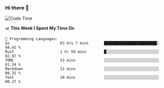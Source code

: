 ### Hi there 👋

<!--
**CrazyCollin/crazycollin** is a ✨ _special_ ✨ repository because its `README.md` (this file) appears on your GitHub profile.

Here are some ideas to get you started:

- 🔭 I’m currently working on ...
- 🌱 I’m currently learning ...
- 👯 I’m looking to collaborate on ...
- 🤔 I’m looking for help with ...
- 💬 Ask me about ...
- 📫 How to reach me: ...
- 😄 Pronouns: ...
- ⚡ Fun fact: ...
-->

<!--START_SECTION:waka-->
![Code Time](http://img.shields.io/badge/Code%20Time-693%20hrs%2015%20mins-blue)

📊 **This Week I Spent My Time On** 

```text
💬 Programming Languages: 
Go                       63 hrs 7 mins       ████████████████████████░   94.42 % 
Rust                     1 hr 58 mins        █░░░░░░░░░░░░░░░░░░░░░░░░   02.97 % 
TOML                     53 mins             ░░░░░░░░░░░░░░░░░░░░░░░░░   01.34 % 
Markdown                 12 mins             ░░░░░░░░░░░░░░░░░░░░░░░░░   00.32 % 
Text                     10 mins             ░░░░░░░░░░░░░░░░░░░░░░░░░   00.27 % 
```


<!--END_SECTION:waka-->
